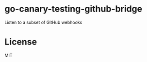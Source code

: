 go-canary-testing-github-bridge
===============================

Listen to a subset of GitHub webhooks

# License

MIT
